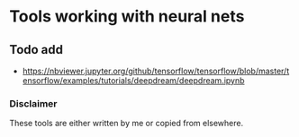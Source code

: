 # Tools working with neural nets


## Todo add
- https://nbviewer.jupyter.org/github/tensorflow/tensorflow/blob/master/tensorflow/examples/tutorials/deepdream/deepdream.ipynb


### Disclaimer
These tools are either written by me or copied from elsewhere.
